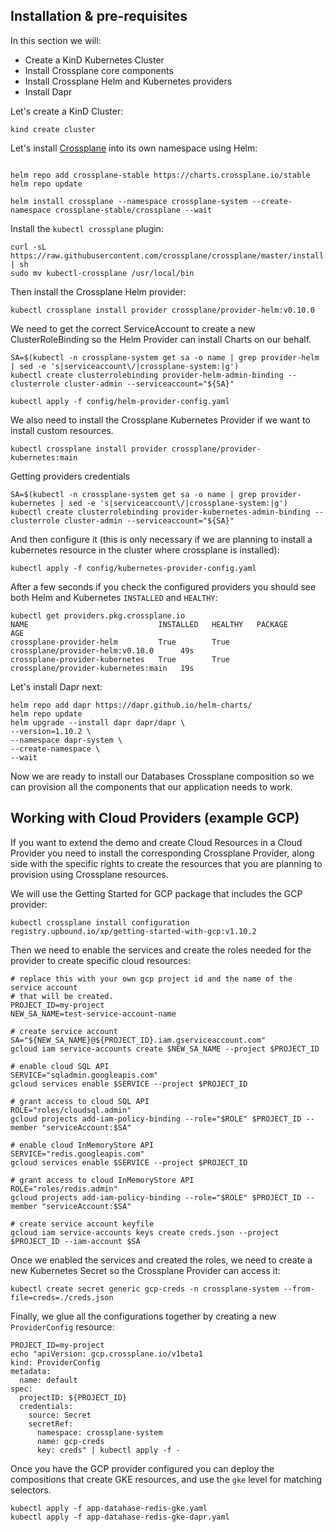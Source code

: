 ## Installation & pre-requisites

In this section we will: 
- Create a KinD Kubernetes Cluster
- Install Crossplane core components
- Install Crossplane Helm and Kubernetes providers
- Install Dapr

Let's create a KinD Cluster: 

```
kind create cluster
```

Let's install [Crossplane](https://crossplane.io) into its own namespace using Helm: 

```

helm repo add crossplane-stable https://charts.crossplane.io/stable
helm repo update

helm install crossplane --namespace crossplane-system --create-namespace crossplane-stable/crossplane --wait
```

Install the `kubectl crossplane` plugin: 

```
curl -sL https://raw.githubusercontent.com/crossplane/crossplane/master/install.sh | sh
sudo mv kubectl-crossplane /usr/local/bin
```

Then install the Crossplane Helm provider: 
```
kubectl crossplane install provider crossplane/provider-helm:v0.10.0
```

We need to get the correct ServiceAccount to create a new ClusterRoleBinding so the Helm Provider can install Charts on our behalf. 

```
SA=$(kubectl -n crossplane-system get sa -o name | grep provider-helm | sed -e 's|serviceaccount\/|crossplane-system:|g')
kubectl create clusterrolebinding provider-helm-admin-binding --clusterrole cluster-admin --serviceaccount="${SA}"
```

```
kubectl apply -f config/helm-provider-config.yaml
```

We also need to install the Crossplane Kubernetes Provider if we want to install custom resources. 

```
kubectl crossplane install provider crossplane/provider-kubernetes:main
```

Getting providers credentials
```
SA=$(kubectl -n crossplane-system get sa -o name | grep provider-kubernetes | sed -e 's|serviceaccount\/|crossplane-system:|g')
kubectl create clusterrolebinding provider-kubernetes-admin-binding --clusterrole cluster-admin --serviceaccount="${SA}"
```

And then configure it (this is only necessary if we are planning to install a kubernetes resource in the cluster where crossplane is installed):

```
kubectl apply -f config/kubernetes-provider-config.yaml
```

After a few seconds if you check the configured providers you should see both Helm and Kubernetes `INSTALLED` and `HEALTHY`: 

```
kubectl get providers.pkg.crossplane.io
NAME                             INSTALLED   HEALTHY   PACKAGE                               AGE
crossplane-provider-helm         True        True      crossplane/provider-helm:v0.10.0      49s
crossplane-provider-kubernetes   True        True      crossplane/provider-kubernetes:main   19s
```

Let's install Dapr next:

```
helm repo add dapr https://dapr.github.io/helm-charts/
helm repo update
helm upgrade --install dapr dapr/dapr \
--version=1.10.2 \
--namespace dapr-system \
--create-namespace \
--wait
```

Now we are ready to install our Databases Crossplane composition so we can provision all the components that our application needs to work.

## Working with Cloud Providers (example GCP)

If you want to extend the demo and create Cloud Resources in a Cloud Provider you need to install the corresponding Crossplane Provider, along side with the specific rights to create the resources that you are planning to provision using Crossplane resources.

We will use the Getting Started for GCP package that includes the GCP provider: 

```
kubectl crossplane install configuration registry.upbound.io/xp/getting-started-with-gcp:v1.10.2
```

Then we need to enable the services and create the roles needed for the provider to create specific cloud resources:

```
# replace this with your own gcp project id and the name of the service account
# that will be created.
PROJECT_ID=my-project
NEW_SA_NAME=test-service-account-name

# create service account
SA="${NEW_SA_NAME}@${PROJECT_ID}.iam.gserviceaccount.com"
gcloud iam service-accounts create $NEW_SA_NAME --project $PROJECT_ID

# enable cloud SQL API
SERVICE="sqladmin.googleapis.com"
gcloud services enable $SERVICE --project $PROJECT_ID

# grant access to cloud SQL API
ROLE="roles/cloudsql.admin"
gcloud projects add-iam-policy-binding --role="$ROLE" $PROJECT_ID --member "serviceAccount:$SA"

# enable cloud InMemoryStore API
SERVICE="redis.googleapis.com"
gcloud services enable $SERVICE --project $PROJECT_ID

# grant access to cloud InMemoryStore API
ROLE="roles/redis.admin"
gcloud projects add-iam-policy-binding --role="$ROLE" $PROJECT_ID --member "serviceAccount:$SA"

# create service account keyfile
gcloud iam service-accounts keys create creds.json --project $PROJECT_ID --iam-account $SA

```

Once we enabled the services and created the roles, we need to create a new Kubernetes Secret so the Crossplane Provider can access it: 

```
kubectl create secret generic gcp-creds -n crossplane-system --from-file=creds=./creds.json

```

Finally, we glue all the configurations together by creating a new `ProviderConfig` resource: 

```
PROJECT_ID=my-project
echo "apiVersion: gcp.crossplane.io/v1beta1
kind: ProviderConfig
metadata:
  name: default
spec:
  projectID: ${PROJECT_ID}
  credentials:
    source: Secret
    secretRef:
      namespace: crossplane-system
      name: gcp-creds
      key: creds" | kubectl apply -f -
```

Once you have the GCP provider configured you can deploy the compositions that create GKE resources, and use the `gke` level for matching selectors.

```
kubectl apply -f app-datahase-redis-gke.yaml
kubectl apply -f app-datahase-redis-gke-dapr.yaml
```


